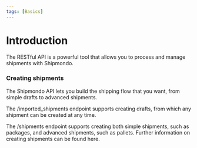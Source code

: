 ```yaml
---
tags: [Basics]
---
```


# Introduction

The RESTful API is a powerful tool that allows you to process and manage shipments with Shipmondo.

### Creating shipments
The Shipmondo API lets you build the shipping flow that you want, from simple drafts to advanced shipments.

The /imported_shipments endpoint supports creating drafts, from which any shipment can be created at any time.

The /shipments endpoint supports creating both simple shipments, such as packages, and advanced shipments, such as pallets. Further information on creating shipments can be found here.